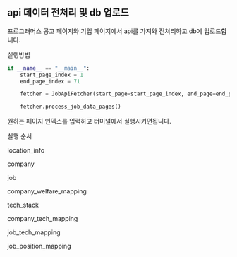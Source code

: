 ## api 데이터 전처리 및 db 업로드

프로그래머스 공고 페이지와 기업 페이지에서 api를 가져와 전처리하고 db에 업로드합니다.

실행방법

```python
if __name__ == "__main__":
    start_page_index = 1
    end_page_index = 71

    fetcher = JobApiFetcher(start_page=start_page_index, end_page=end_page_index)

    fetcher.process_job_data_pages()
```
원하는 페이지 인덱스를 입력하고 터미널에서 실행시키면됩니다.

실행 순서

location_info

company

job

company_welfare_mapping

tech_stack

company_tech_mapping

job_tech_mapping

job_position_mapping

